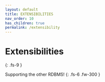 ```yaml
---
layout: default
title: EXTENSIBILITIES
nav_order: 10
has_children: true
permalink: /extensibility
---
```


# Extensibilities
{: .fs-9 }

Supporting the other RDBMS!
{: .fs-6 .fw-300 }